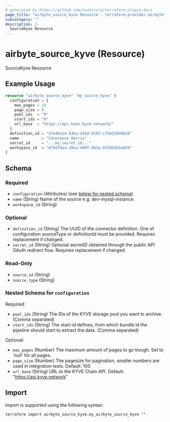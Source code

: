 ```yaml
---
# generated by https://github.com/hashicorp/terraform-plugin-docs
page_title: "airbyte_source_kyve Resource - terraform-provider-airbyte"
subcategory: ""
description: |-
  SourceKyve Resource
---
```


# airbyte_source_kyve (Resource)

SourceKyve Resource

## Example Usage

```terraform
resource "airbyte_source_kyve" "my_source_kyve" {
  configuration = {
    max_pages = 10
    page_size = 9
    pool_ids  = "0"
    start_ids = "0"
    url_base  = "https://api.kaon.kyve.network/"
  }
  definition_id = "3fe46a14-03ba-41bd-8103-cfb422849b58"
  name          = "Constance Harris"
  secret_id     = "...my_secret_id..."
  workspace_id  = "d79d74aa-20ea-469f-9b1a-975dd1b5a029"
}
```

<!-- schema generated by tfplugindocs -->
## Schema

### Required

- `configuration` (Attributes) (see [below for nested schema](#nestedatt--configuration))
- `name` (String) Name of the source e.g. dev-mysql-instance.
- `workspace_id` (String)

### Optional

- `definition_id` (String) The UUID of the connector definition. One of configuration.sourceType or definitionId must be provided. Requires replacement if changed.
- `secret_id` (String) Optional secretID obtained through the public API OAuth redirect flow. Requires replacement if changed.

### Read-Only

- `source_id` (String)
- `source_type` (String)

<a id="nestedatt--configuration"></a>
### Nested Schema for `configuration`

Required:

- `pool_ids` (String) The IDs of the KYVE storage pool you want to archive. (Comma separated)
- `start_ids` (String) The start-id defines, from which bundle id the pipeline should start to extract the data. (Comma separated)

Optional:

- `max_pages` (Number) The maximum amount of pages to go trough. Set to 'null' for all pages.
- `page_size` (Number) The pagesize for pagination, smaller numbers are used in integration tests. Default: 100
- `url_base` (String) URL to the KYVE Chain API. Default: "https://api.kyve.network"

## Import

Import is supported using the following syntax:

```shell
terraform import airbyte_source_kyve.my_airbyte_source_kyve ""
```
